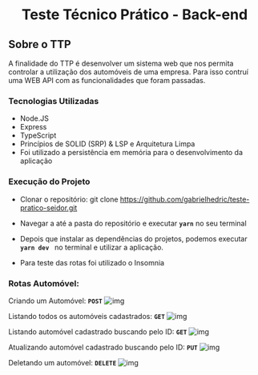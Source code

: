 <h1 align="center">
  Teste Técnico Prático - Back-end
</h1>

## Sobre o TTP

A finalidade do TTP é desenvolver um sistema web que nos permita controlar a utilização dos automóveis de uma empresa. Para isso contruí uma WEB API com as funcionalidades que foram passadas. 

### Tecnologias Utilizadas

 * Node.JS
 * Express
 * TypeScript 
 * Princípios de SOLID (SRP) & LSP e Arquitetura Limpa
 * Foi utilizado a persistência em memória para o desenvolvimento da aplicação

### Execução do Projeto 

 * Clonar o repositório: git clone https://github.com/gabrielhedric/teste-pratico-seidor.git
 
 * Navegar a até a pasta do repositório e executar **`yarn`** no seu terminal
 
 * Depois que instalar as dependências do projetos, podemos executar **`yarn dev `** no terminal e utilizar a aplicação.

 * Para teste das rotas foi utilizado o Insomnia
 
### Rotas Automóvel: 

Criando um Automóvel: **`POST`**
![img](https://github.com/gabrielhedric/teste-pratico-seidor/blob/master/images/automobiles/createAutomobile.png?raw=true)

Listando todos os automóveis cadastrados: **`GET`**
![img](https://github.com/gabrielhedric/teste-pratico-seidor/blob/master/images/automobiles/listAllAutomobiles.png?raw=true)

Listando automóvel cadastrado buscando pelo ID: **`GET`**
![img](https://github.com/gabrielhedric/teste-pratico-seidor/blob/master/images/automobiles/listByIdAutomobile.png?raw=true)

Atualizando automóvel cadastrado buscando pelo ID: **`PUT`**
![img](https://github.com/gabrielhedric/teste-pratico-seidor/blob/master/images/automobiles/updateAutomobile.png?raw=true)

Deletando um automóvel: **`DELETE`**
![img](https://github.com/gabrielhedric/teste-pratico-seidor/blob/master/images/automobiles/deleteAutomobile.png?raw=true)

